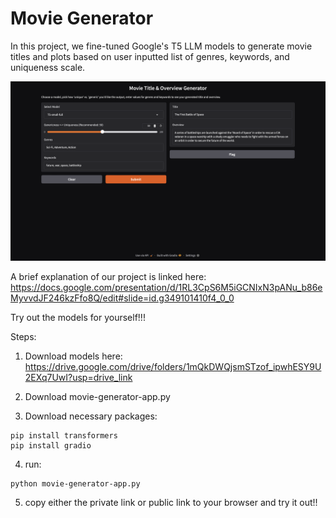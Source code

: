 # Movie Generator

In this project, we fine-tuned Google's T5 LLM models to generate movie titles and plots based on user inputted list of genres, keywords, and uniqueness scale.

![Movie Generator Screenshot](app_page_example.png)

A brief explanation of our project is linked here: https://docs.google.com/presentation/d/1RL3CpS6M5iGCNIxN3pANu_b86eMyvvdJF246kzFfo8Q/edit#slide=id.g349101410f4_0_0

Try out the models for yourself!!!

Steps:

1. Download models here: https://drive.google.com/drive/folders/1mQkDWQjsmSTzof_ipwhESY9U2EXq7UwI?usp=drive_link

2. Download movie-generator-app.py

3. Download necessary packages: 

```
pip install transformers
pip install gradio
```

4. run:

```
python movie-generator-app.py
```

5. copy either the private link or public link to your browser and try it out!!
